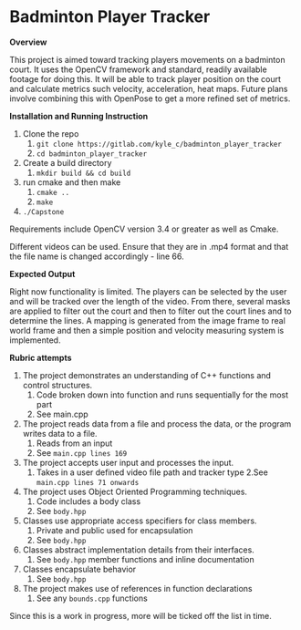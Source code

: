 # Badminton Player Tracker

**Overview**

This project is aimed toward tracking players movements on a badminton court. It uses the OpenCV framework and standard, readily available footage for doing this. It will be able to track player position on the court and calculate metrics such velocity, acceleration, heat maps. Future plans involve combining this with OpenPose to get a more refined set of metrics.

**Installation and Running Instruction**

1. Clone the repo
   1. `git clone https://gitlab.com/kyle_c/badminton_player_tracker`
   2. `cd badminton_player_tracker`
2. Create a build directory
   1. `mkdir build && cd build`
3. run cmake and then make
   1. `cmake ..`
   2. `make`
4. `./Capstone`

Requirements include OpenCV version 3.4 or greater as well as Cmake.

Different videos can be used. Ensure that they are in .mp4 format and that the file name is changed accordingly - line 66.

**Expected Output**

Right now functionality is limited. The players can be selected by the user and will be tracked over the length of the video. From there, several masks are applied to filter out the court and then to filter out the court lines and to determine the lines. A mapping is generated from the image frame to real world frame and then a simple position and velocity measuring system is implemented.

**Rubric attempts**

1. The project demonstrates an understanding of C++ functions and control structures.
   1. Code broken down into function and runs sequentially for the most part
   2. See main.cpp
2. The project reads data from a file and process the data, or the program writes data to a file.
   1. Reads from an input
   2. See `main.cpp lines 169`
3. The project accepts user input and processes the input.
   1. Takes in a user defined video file path and tracker type
      2.See `main.cpp lines 71 onwards`
4. The project uses Object Oriented Programming techniques.
   1. Code includes a body class
   2. See `body.hpp`
5. Classes use appropriate access specifiers for class members.
   1. Private and public used for encapsulation
   2. See `body.hpp`
6. Classes abstract implementation details from their interfaces.
   1. See `body.hpp` member functions and inline documentation
7. Classes encapsulate behavior
   1. See `body.hpp`
8. The project makes use of references in function declarations
   1. See any `bounds.cpp` functions

Since this is a work in progress, more will be ticked off the list in time.
